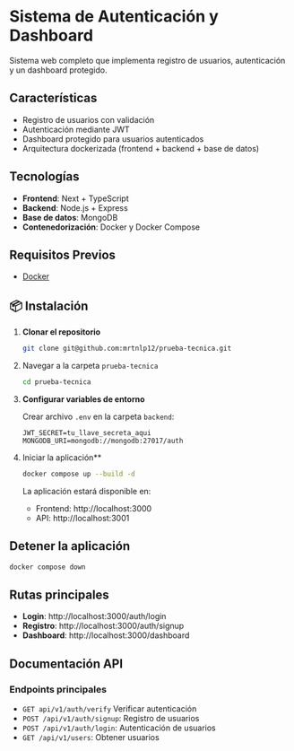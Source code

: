 # Sistema de Autenticación y Dashboard

Sistema web completo que implementa registro de usuarios, autenticación y un dashboard protegido.

## Características

- Registro de usuarios con validación
- Autenticación mediante JWT
- Dashboard protegido para usuarios autenticados
- Arquitectura dockerizada (frontend + backend + base de datos)

## Tecnologías

- **Frontend**: Next + TypeScript
- **Backend**: Node.js + Express
- **Base de datos**: MongoDB
- **Contenedorización**: Docker y Docker Compose

## Requisitos Previos

- [Docker](https://docs.docker.com/get-docker/)


## 📦 Instalación

1. **Clonar el repositorio**
   ```bash
   git clone git@github.com:mrtnlp12/prueba-tecnica.git
   ```

2. Navegar a la carpeta `prueba-tecnica`
   ```bash
   cd prueba-tecnica
   ```

2. **Configurar variables de entorno**
   
   Crear archivo `.env` en la carpeta `backend`:
   ```env
   JWT_SECRET=tu_llave_secreta_aqui
   MONGODB_URI=mongodb://mongodb:27017/auth
   ```

3. Iniciar la aplicación**
   ```bash
   docker compose up --build -d
   ```

   La aplicación estará disponible en:
   - Frontend: http://localhost:3000
   - API: http://localhost:3001

## Detener la aplicación

```bash
docker compose down
```

## Rutas principales

- **Login**: http://localhost:3000/auth/login
- **Registro**: http://localhost:3000/auth/signup
- **Dashboard**: http://localhost:3000/dashboard

## Documentación API

### Endpoints principales
- `GET api/v1/auth/verify` Verificar autenticación
- `POST /api/v1/auth/signup`: Registro de usuarios
- `POST /api/v1/auth/login`: Autenticación de usuarios
- `GET /api/v1/users`: Obtener usuarios